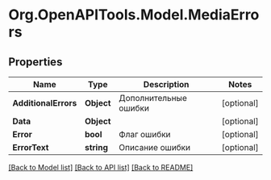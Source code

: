 # Org.OpenAPITools.Model.MediaErrors

## Properties

Name | Type | Description | Notes
------------ | ------------- | ------------- | -------------
**AdditionalErrors** | **Object** | Дополнительные ошибки | [optional] 
**Data** | **Object** |  | [optional] 
**Error** | **bool** | Флаг ошибки | [optional] 
**ErrorText** | **string** | Описание ошибки | [optional] 

[[Back to Model list]](../README.md#documentation-for-models) [[Back to API list]](../README.md#documentation-for-api-endpoints) [[Back to README]](../README.md)

